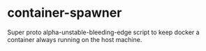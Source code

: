 # container-spawner
Super proto alpha-unstable-bleeding-edge script to keep docker a container always running on the host machine. 
